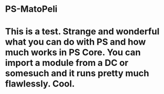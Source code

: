 # PS-MatoPeli
# This is a test. Strange and wonderful what you can do with PS and how much works in PS Core. You can import a module from a DC or somesuch and it runs pretty much flawlessly. Cool.